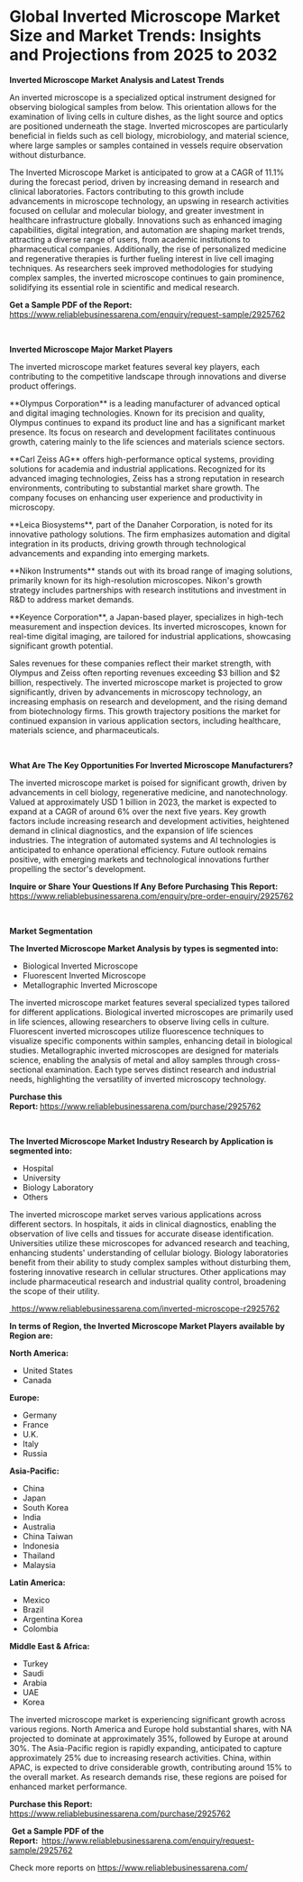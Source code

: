 <p><h1>Global Inverted Microscope Market Size and Market Trends: Insights and Projections from 2025 to 2032</h1></p><p><strong>Inverted Microscope Market Analysis and Latest Trends</strong></p>
<p><p>An inverted microscope is a specialized optical instrument designed for observing biological samples from below. This orientation allows for the examination of living cells in culture dishes, as the light source and optics are positioned underneath the stage. Inverted microscopes are particularly beneficial in fields such as cell biology, microbiology, and material science, where large samples or samples contained in vessels require observation without disturbance.</p><p>The Inverted Microscope Market is anticipated to grow at a CAGR of 11.1% during the forecast period, driven by increasing demand in research and clinical laboratories. Factors contributing to this growth include advancements in microscope technology, an upswing in research activities focused on cellular and molecular biology, and greater investment in healthcare infrastructure globally. Innovations such as enhanced imaging capabilities, digital integration, and automation are shaping market trends, attracting a diverse range of users, from academic institutions to pharmaceutical companies. Additionally, the rise of personalized medicine and regenerative therapies is further fueling interest in live cell imaging techniques. As researchers seek improved methodologies for studying complex samples, the inverted microscope continues to gain prominence, solidifying its essential role in scientific and medical research.</p></p>
<p><strong>Get a Sample PDF of the Report:&nbsp;</strong> <a href="https://www.reliablebusinessarena.com/enquiry/request-sample/2925762?utm_campaign=2819&utm_medium=2&utm_source=Github&utm_content=ia&utm_term=12032025&utm_id=inverted-microscope">https://www.reliablebusinessarena.com/enquiry/request-sample/2925762</a></p>
<p>&nbsp;</p>
<p><strong>Inverted Microscope Major Market Players</strong></p>
<p><p>The inverted microscope market features several key players, each contributing to the competitive landscape through innovations and diverse product offerings.</p><p>**Olympus Corporation** is a leading manufacturer of advanced optical and digital imaging technologies. Known for its precision and quality, Olympus continues to expand its product line and has a significant market presence. Its focus on research and development facilitates continuous growth, catering mainly to the life sciences and materials science sectors.</p><p>**Carl Zeiss AG** offers high-performance optical systems, providing solutions for academia and industrial applications. Recognized for its advanced imaging technologies, Zeiss has a strong reputation in research environments, contributing to substantial market share growth. The company focuses on enhancing user experience and productivity in microscopy.</p><p>**Leica Biosystems**, part of the Danaher Corporation, is noted for its innovative pathology solutions. The firm emphasizes automation and digital integration in its products, driving growth through technological advancements and expanding into emerging markets. </p><p>**Nikon Instruments** stands out with its broad range of imaging solutions, primarily known for its high-resolution microscopes. Nikon's growth strategy includes partnerships with research institutions and investment in R&D to address market demands.</p><p>**Keyence Corporation**, a Japan-based player, specializes in high-tech measurement and inspection devices. Its inverted microscopes, known for real-time digital imaging, are tailored for industrial applications, showcasing significant growth potential.</p><p>Sales revenues for these companies reflect their market strength, with Olympus and Zeiss often reporting revenues exceeding $3 billion and $2 billion, respectively. The inverted microscope market is projected to grow significantly, driven by advancements in microscopy technology, an increasing emphasis on research and development, and the rising demand from biotechnology firms. This growth trajectory positions the market for continued expansion in various application sectors, including healthcare, materials science, and pharmaceuticals.</p></p>
<p>&nbsp;</p>
<p><strong>What Are The Key Opportunities For Inverted Microscope Manufacturers?</strong></p>
<p><p>The inverted microscope market is poised for significant growth, driven by advancements in cell biology, regenerative medicine, and nanotechnology. Valued at approximately USD 1 billion in 2023, the market is expected to expand at a CAGR of around 6% over the next five years. Key growth factors include increasing research and development activities, heightened demand in clinical diagnostics, and the expansion of life sciences industries. The integration of automated systems and AI technologies is anticipated to enhance operational efficiency. Future outlook remains positive, with emerging markets and technological innovations further propelling the sector's development.</p></p>
<p><strong>Inquire or Share Your Questions If Any Before Purchasing This Report:</strong> <a href="https://www.reliablebusinessarena.com/enquiry/pre-order-enquiry/2925762?utm_campaign=2819&utm_medium=2&utm_source=Github&utm_content=ia&utm_term=12032025&utm_id=inverted-microscope">https://www.reliablebusinessarena.com/enquiry/pre-order-enquiry/2925762</a></p>
<p>&nbsp;</p>
<p><strong>Market Segmentation</strong></p>
<p><strong>The Inverted Microscope Market Analysis by types is segmented into:</strong></p>
<p><ul><li>Biological Inverted Microscope</li><li>Fluorescent Inverted Microscope</li><li>Metallographic Inverted Microscope</li></ul></p>
<p><p>The inverted microscope market features several specialized types tailored for different applications. Biological inverted microscopes are primarily used in life sciences, allowing researchers to observe living cells in culture. Fluorescent inverted microscopes utilize fluorescence techniques to visualize specific components within samples, enhancing detail in biological studies. Metallographic inverted microscopes are designed for materials science, enabling the analysis of metal and alloy samples through cross-sectional examination. Each type serves distinct research and industrial needs, highlighting the versatility of inverted microscopy technology.</p></p>
<p><strong>Purchase this Report:&nbsp;</strong><a href="https://www.reliablebusinessarena.com/purchase/2925762?utm_campaign=2819&utm_medium=2&utm_source=Github&utm_content=ia&utm_term=12032025&utm_id=inverted-microscope">https://www.reliablebusinessarena.com/purchase/2925762</a></p>
<p>&nbsp;</p>
<p><strong>The Inverted Microscope Market Industry Research by Application is segmented into:</strong></p>
<p><ul><li>Hospital</li><li>University</li><li>Biology Laboratory</li><li>Others</li></ul></p>
<p><p>The inverted microscope market serves various applications across different sectors. In hospitals, it aids in clinical diagnostics, enabling the observation of live cells and tissues for accurate disease identification. Universities utilize these microscopes for advanced research and teaching, enhancing students' understanding of cellular biology. Biology laboratories benefit from their ability to study complex samples without disturbing them, fostering innovative research in cellular structures. Other applications may include pharmaceutical research and industrial quality control, broadening the scope of their utility.</p></p>
<p><a href="https://www.reliablebusinessarena.com/inverted-microscope-r2925762?utm_campaign=2819&utm_medium=2&utm_source=Github&utm_content=ia&utm_term=12032025&utm_id=inverted-microscope">&nbsp;https://www.reliablebusinessarena.com/inverted-microscope-r2925762</a></p>
<p><strong>In terms of Region, the Inverted Microscope Market Players available by Region are:</strong></p>
<p>
    <p> <strong> North America: </strong>
        <ul>
            <li>United States</li>
            <li>Canada</li>
        </ul>
        </p> 
    <p> <strong> Europe: </strong>
        <ul>
            <li>Germany</li>
            <li>France</li>
            <li>U.K.</li>
            <li>Italy</li>
            <li>Russia</li>
        </ul>
        </p> 
    <p> <strong> Asia-Pacific: </strong>
        <ul>
            <li>China</li>
            <li>Japan</li>
            <li>South Korea</li>
            <li>India</li>
            <li>Australia</li>
            <li>China Taiwan</li>
            <li>Indonesia</li>
            <li>Thailand</li>
            <li>Malaysia</li>
        </ul>
        </p> 
    <p> <strong> Latin America: </strong>
        <ul>
            <li>Mexico</li>
            <li>Brazil</li>
            <li>Argentina Korea</li>
            <li>Colombia</li>
        </ul>
        </p> 
    <p> <strong> Middle East & Africa: </strong>
        <ul>
            <li>Turkey</li>
            <li>Saudi</li>
            <li>Arabia</li>
            <li>UAE</li>
            <li>Korea</li>
        </ul>
    </p>
    </p>
<p><p>The inverted microscope market is experiencing significant growth across various regions. North America and Europe hold substantial shares, with NA projected to dominate at approximately 35%, followed by Europe at around 30%. The Asia-Pacific region is rapidly expanding, anticipated to capture approximately 25% due to increasing research activities. China, within APAC, is expected to drive considerable growth, contributing around 15% to the overall market. As research demands rise, these regions are poised for enhanced market performance.</p></p>
<p><strong>Purchase this Report: </strong><a href="https://www.reliablebusinessarena.com/purchase/2925762?utm_campaign=2819&utm_medium=2&utm_source=Github&utm_content=ia&utm_term=12032025&utm_id=inverted-microscope">https://www.reliablebusinessarena.com/purchase/2925762</a></p>
<p>&nbsp;<strong>Get a Sample PDF of the Report:&nbsp;&nbsp;</strong><a href="https://www.reliablebusinessarena.com/enquiry/request-sample/2925762?utm_campaign=2819&utm_medium=2&utm_source=Github&utm_content=ia&utm_term=12032025&utm_id=inverted-microscope">https://www.reliablebusinessarena.com/enquiry/request-sample/2925762</a></p>
<p><strong></strong></p>
<p>Check more reports on <a href="https://www.reliablebusinessarena.com/?utm_campaign=2819&utm_medium=2&utm_source=Github&utm_content=ia&utm_term=12032025&utm_id=inverted-microscope">https://www.reliablebusinessarena.com/</a></p>